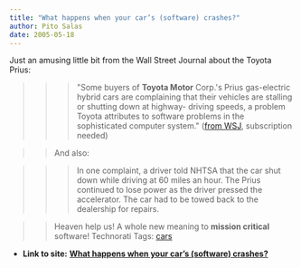 ```yaml
---
title: "What happens when your car’s (software) crashes?"
author: Pito Salas
date: 2005-05-18
---
```


Just an amusing little bit from the Wall Street Journal about the Toyota
Prius:

>>

>>> "Some buyers of **Toyota Motor** Corp.'s Prius gas-electric hybrid cars
are complaining that their vehicles are stalling or shutting down at highway-
driving speeds, a problem Toyota attributes to software problems in the
sophisticated computer system." ([from
WSJ](<http://online.wsj.com/article_print/0,,SB111619464176634063,00.html>),
subscription needed)

>>

>> And also:

>>

>>> In one complaint, a driver told NHTSA that the car shut down while driving
at 60 miles an hour. The Prius continued to lose power as the driver pressed
the accelerator. The car had to be towed back to the dealership for repairs.

>>

>> Heaven help us! A whole new meaning to **mission critical** software!
Technorati Tags: [cars](<http://technorati.com/tag/cars>)


* **Link to site:** **[What happens when your car’s (software) crashes?](None)**
